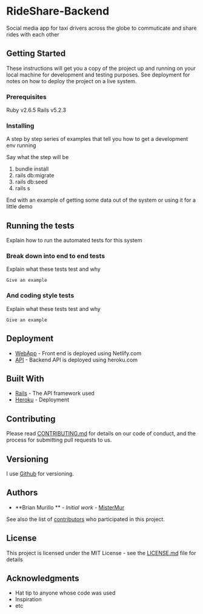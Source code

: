 # RideShare-Backend
Social media app for taxi drivers across the globe to commuticate and share rides with each other


## Getting Started

These instructions will get you a copy of the project up and running on your local machine for development and testing purposes. See deployment for notes on how to deploy the project on a live system.

### Prerequisites

Ruby v2.6.5
Rails v5.2.3

### Installing

A step by step series of examples that tell you how to get a development env running

Say what the step will be
1) bundle install
2) rails db:migrate
3) rails db:seed 
4) rails s
 


End with an example of getting some data out of the system or using it for a little demo

## Running the tests

Explain how to run the automated tests for this system

### Break down into end to end tests

Explain what these tests test and why

```
Give an example
```

### And coding style tests

Explain what these tests test and why

```
Give an example
```

## Deployment

* [WebApp](https://rideshare-frontend.netlify.com/) - Front end is deployed using Netlify.com
* [API](https://ride-share-api.herokuapp.com/) - Backend API is deployed using heroku.com

## Built With

* [Rails](http://www.dropwizard.io/1.0.2/docs/) - The API framework used
* [Heroku](https://heroku.org/) - Deployment

## Contributing

Please read [CONTRIBUTING.md](https://gist.github.com/PurpleBooth/b24679402957c63ec426) for details on our code of conduct, and the process for submitting pull requests to us.

## Versioning

I use [Github](http://Github.com/) for versioning.

## Authors

* **Brian Murillo ** - *Initial work* - [MisterMur](https://github.com/MisterMur)

See also the list of [contributors](https://github.com/your/project/contributors) who participated in this project.

## License

This project is licensed under the MIT License - see the [LICENSE.md](LICENSE.md) file for details

## Acknowledgments

* Hat tip to anyone whose code was used
* Inspiration
* etc
